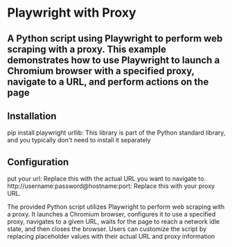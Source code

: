 # Playwright with Proxy
## A Python script using Playwright to perform web scraping with a proxy. This example demonstrates how to use Playwright to launch a Chromium browser with a specified proxy, navigate to a URL, and perform actions on the page
## Installation
pip install playwright
urllib: This library is part of the Python standard library, and you typically don't need to install it separately

## Configuration
put your url: Replace this with the actual URL you want to navigate to.
http://username:password@hostname:port: Replace this with your proxy URL.

The provided Python script utilizes Playwright to perform web scraping with a proxy. It launches a Chromium browser, configures it to use a specified proxy, navigates to a given URL, waits for the page to reach a network idle state, and then closes the browser. Users can customize the script by replacing placeholder values with their actual URL and proxy information
